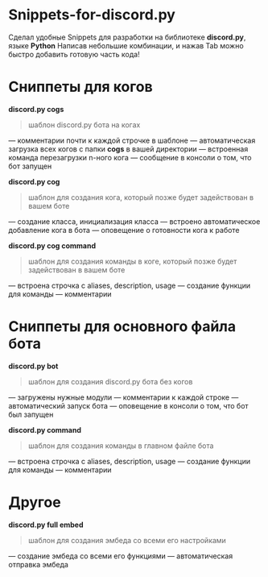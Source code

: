# Snippets-for-discord.py
Сделал удобные Snippets для разработки на библиотеке **discord.py**, языке **Python**
Написав небольшие комбинации, и нажав Tab можно быстро добавить готовую часть кода!

# Сниппеты для когов

**discord.py cogs**
> шаблон discord.py бота на когах

— комментарии почти к каждой строчке в шаблоне
— автоматическая загрузка всех когов с папки **cogs** в вашей директории
— встроенная команда перезагрузки n-ного кога
— сообщение в консоли о том, что бот запущен

**discord.py cog**
> шаблон для создания кога, который позже будет задействован в вашем боте

— создание класса, инициализация класса
— встроено автоматическое добавление кога в бота
— оповещение о готовности кога к работе

**discord.py cog command**
> шаблон для создания команды в коге, который позже будет задействован в вашем боте

— встроена строчка с aliases, description, usage
— создание функции для команды
— комментарии

# Сниппеты для основного файла бота

**discord.py bot**
> шаблон для создания discord.py бота без когов

— загружены нужные модули
— комментарии к каждой строке
— автоматический запуск бота
— оповещение в консоли о том, что бот был запущен

**discord.py command**
> шаблон для создания команды в главном файле бота

— встроена строчка c aliases, description, usage
— создание функции для команды
— комментарии

# Другое

**discord.py full embed**
> шаблон для создания эмбеда со всеми его настройками

— создание эмбеда со всеми его функциями
— автоматическая отправка эмбеда
